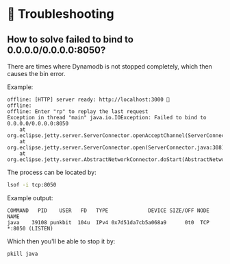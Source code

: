 # 🤞 Troubleshooting

## How to solve failed to bind to 0.0.0.0/0.0.0.0:8050?

There are times where Dynamodb is not stopped completely, which then causes the bin error.

Example:

```
offline: [HTTP] server ready: http://localhost:3000 🚀
offline:
offline: Enter "rp" to replay the last request
Exception in thread "main" java.io.IOException: Failed to bind to 0.0.0.0/0.0.0.0:8050
    at org.eclipse.jetty.server.ServerConnector.openAcceptChannel(ServerConnector.java:346)
    at org.eclipse.jetty.server.ServerConnector.open(ServerConnector.java:308)
    at org.eclipse.jetty.server.AbstractNetworkConnector.doStart(AbstractNetworkConnector.java:80)
```

The process can be located by:

```sh
lsof -i tcp:8050
```

Example output:

```
COMMAND   PID    USER   FD   TYPE             DEVICE SIZE/OFF NODE NAME
java    39108 punkbit  104u  IPv4 0x7d51da7cb5a068a9      0t0  TCP *:8050 (LISTEN)
```

Which then you'll be able to stop it by:

```sh
pkill java
```
